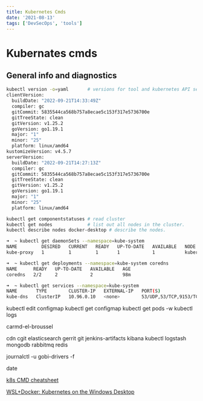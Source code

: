 ```yaml
---
title: Kubernetes Cmds
date: '2021-08-13'
tags: ['DevSecOps', 'tools']
---
```

# Kubernates cmds

## General info and diagnostics

```bash
kubectl version -o=yaml       # versions for tool and kubernetes API server
clientVersion:
  buildDate: "2022-09-21T14:33:49Z"
  compiler: gc
  gitCommit: 5835544ca568b757a8ecae5c153f317e5736700e
  gitTreeState: clean
  gitVersion: v1.25.2
  goVersion: go1.19.1
  major: "1"
  minor: "25"
  platform: linux/amd64
kustomizeVersion: v4.5.7
serverVersion:
  buildDate: "2022-09-21T14:27:13Z"
  compiler: gc
  gitCommit: 5835544ca568b757a8ecae5c153f317e5736700e
  gitTreeState: clean
  gitVersion: v1.25.2
  goVersion: go1.19.1
  major: "1"
  minor: "25"
  platform: linux/amd64

kubectl get componentstatuses # read cluster
kubectl get nodes             # list out all nodes in the cluster.
kubectl describe nodes docker-desktop # describe the nodes.

➜  ~ kubectl get daemonSets --namespace=kube-system
NAME         DESIRED   CURRENT   READY   UP-TO-DATE   AVAILABLE   NODE SELECTOR            AGE
kube-proxy   1         1         1       1            1           kubernetes.io/os=linux   96m

➜  ~ kubectl get deployments --namespace=kube-system coredns
NAME      READY   UP-TO-DATE   AVAILABLE   AGE
coredns   2/2     2            2           98m

➜  ~ kubectl get services --namespace=kube-system
NAME       TYPE        CLUSTER-IP   EXTERNAL-IP   PORT(S)                  AGE
kube-dns   ClusterIP   10.96.0.10   <none>        53/UDP,53/TCP,9153/TCP   98m

```

kubectl edit configmap
kubectl get configmap
kubectl get pods -w
kubectl logs

carmd-el-broussel

cdn
cgit
elasticsearch
gerrit
git
jenkins-artifacts
kibana
kubectl
logstash
mongodb
rabbitmq
redis

journalctl -u gobi-drivers -f

date

[k8s CMD cheatsheet](https://kubernetes.io/docs/reference/kubectl/cheatsheet/)

[WSL+Docker: Kubernetes on the Windows Desktop](https://kubernetes.io/blog/2020/05/21/wsl-docker-kubernetes-on-the-windows-desktop/)
